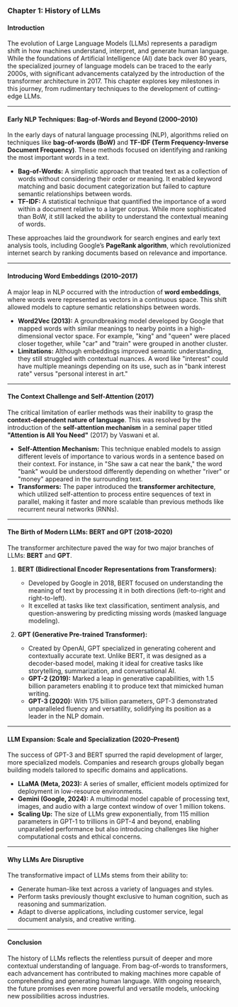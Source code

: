 ### Chapter 1: **History of LLMs**

#### **Introduction**  
The evolution of Large Language Models (LLMs) represents a paradigm shift in how machines understand, interpret, and generate human language. While the foundations of Artificial Intelligence (AI) date back over 80 years, the specialized journey of language models can be traced to the early 2000s, with significant advancements catalyzed by the introduction of the transformer architecture in 2017. This chapter explores key milestones in this journey, from rudimentary techniques to the development of cutting-edge LLMs.

---

#### **Early NLP Techniques: Bag-of-Words and Beyond (2000–2010)**  
In the early days of natural language processing (NLP), algorithms relied on techniques like **bag-of-words (BoW)** and **TF-IDF (Term Frequency-Inverse Document Frequency)**. These methods focused on identifying and ranking the most important words in a text.  

- **Bag-of-Words:** A simplistic approach that treated text as a collection of words without considering their order or meaning. It enabled keyword matching and basic document categorization but failed to capture semantic relationships between words.  
- **TF-IDF:** A statistical technique that quantified the importance of a word within a document relative to a larger corpus. While more sophisticated than BoW, it still lacked the ability to understand the contextual meaning of words.

These approaches laid the groundwork for search engines and early text analysis tools, including Google’s **PageRank algorithm**, which revolutionized internet search by ranking documents based on relevance and importance.

---

#### **Introducing Word Embeddings (2010–2017)**  
A major leap in NLP occurred with the introduction of **word embeddings**, where words were represented as vectors in a continuous space. This shift allowed models to capture semantic relationships between words.

- **Word2Vec (2013):** A groundbreaking model developed by Google that mapped words with similar meanings to nearby points in a high-dimensional vector space. For example, "king" and "queen" were placed closer together, while "car" and "train" were grouped in another cluster.  
- **Limitations:** Although embeddings improved semantic understanding, they still struggled with contextual nuances. A word like "interest" could have multiple meanings depending on its use, such as in "bank interest rate" versus "personal interest in art."

---

#### **The Context Challenge and Self-Attention (2017)**  
The critical limitation of earlier methods was their inability to grasp the **context-dependent nature of language**. This was resolved by the introduction of the **self-attention mechanism** in a seminal paper titled **"Attention is All You Need"** (2017) by Vaswani et al.

- **Self-Attention Mechanism:** This technique enabled models to assign different levels of importance to various words in a sentence based on their context. For instance, in "She saw a cat near the bank," the word "bank" would be understood differently depending on whether "river" or "money" appeared in the surrounding text.  
- **Transformers:** The paper introduced the **transformer architecture**, which utilized self-attention to process entire sequences of text in parallel, making it faster and more scalable than previous methods like recurrent neural networks (RNNs).

---

#### **The Birth of Modern LLMs: BERT and GPT (2018–2020)**  
The transformer architecture paved the way for two major branches of LLMs: **BERT** and **GPT**.

1. **BERT (Bidirectional Encoder Representations from Transformers):**  
   - Developed by Google in 2018, BERT focused on understanding the meaning of text by processing it in both directions (left-to-right and right-to-left).  
   - It excelled at tasks like text classification, sentiment analysis, and question-answering by predicting missing words (masked language modeling).  

2. **GPT (Generative Pre-trained Transformer):**  
   - Created by OpenAI, GPT specialized in generating coherent and contextually accurate text. Unlike BERT, it was designed as a decoder-based model, making it ideal for creative tasks like storytelling, summarization, and conversational AI.  
   - **GPT-2 (2019):** Marked a leap in generative capabilities, with 1.5 billion parameters enabling it to produce text that mimicked human writing.  
   - **GPT-3 (2020):** With 175 billion parameters, GPT-3 demonstrated unparalleled fluency and versatility, solidifying its position as a leader in the NLP domain.

---

#### **LLM Expansion: Scale and Specialization (2020–Present)**  
The success of GPT-3 and BERT spurred the rapid development of larger, more specialized models. Companies and research groups globally began building models tailored to specific domains and applications.

- **LLaMA (Meta, 2023):** A series of smaller, efficient models optimized for deployment in low-resource environments.  
- **Gemini (Google, 2024):** A multimodal model capable of processing text, images, and audio with a large context window of over 1 million tokens.  
- **Scaling Up:** The size of LLMs grew exponentially, from 115 million parameters in GPT-1 to trillions in GPT-4 and beyond, enabling unparalleled performance but also introducing challenges like higher computational costs and ethical concerns.

---

#### **Why LLMs Are Disruptive**  
The transformative impact of LLMs stems from their ability to:  
- Generate human-like text across a variety of languages and styles.  
- Perform tasks previously thought exclusive to human cognition, such as reasoning and summarization.  
- Adapt to diverse applications, including customer service, legal document analysis, and creative writing.

---

#### **Conclusion**  
The history of LLMs reflects the relentless pursuit of deeper and more contextual understanding of language. From bag-of-words to transformers, each advancement has contributed to making machines more capable of comprehending and generating human language. With ongoing research, the future promises even more powerful and versatile models, unlocking new possibilities across industries.
